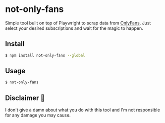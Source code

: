 # not-only-fans

Simple tool built on top of Playwright to scrap data from [OnlyFans](https://onlyfans.com). Just select your desired subscriptions and wait for the magic to happen.

## Install
```bash
$ npm install not-only-fans --global
```

## Usage
```bash
$ not-only-fans
```

## Disclaimer 🤡
I don't give a damn about what you do with this tool and I'm not responsible for any damage you may cause.
